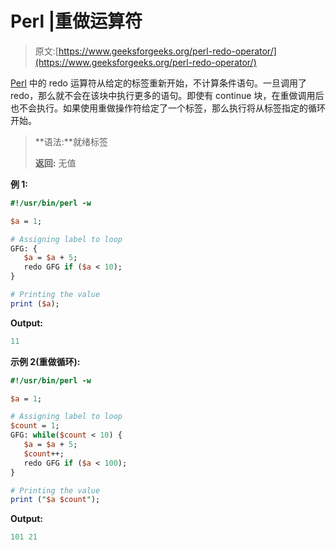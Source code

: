 # Perl |重做运算符

> 原文:[https://www.geeksforgeeks.org/perl-redo-operator/](https://www.geeksforgeeks.org/perl-redo-operator/)

[Perl](https://www.geeksforgeeks.org/introduction-to-perl/) 中的 redo 运算符从给定的标签重新开始，不计算条件语句。一旦调用了 redo，那么就不会在该块中执行更多的语句。即使有 continue 块，在重做调用后也不会执行。如果使用重做操作符给定了一个标签，那么执行将从标签指定的循环开始。

> **语法:**就绪标签
> 
> **返回:**
> 无值

**例 1:**

```perl
#!/usr/bin/perl -w

$a = 1;

# Assigning label to loop
GFG: {
   $a = $a + 5;
   redo GFG if ($a < 10);
}

# Printing the value
print ($a);
```

**Output:**

```perl
11

```

**示例 2(重做循环):**

```perl
#!/usr/bin/perl -w

$a = 1;

# Assigning label to loop
$count = 1;
GFG: while($count < 10) {
   $a = $a + 5;
   $count++;
   redo GFG if ($a < 100);
}

# Printing the value
print ("$a $count");
```

**Output:**

```perl
101 21

```